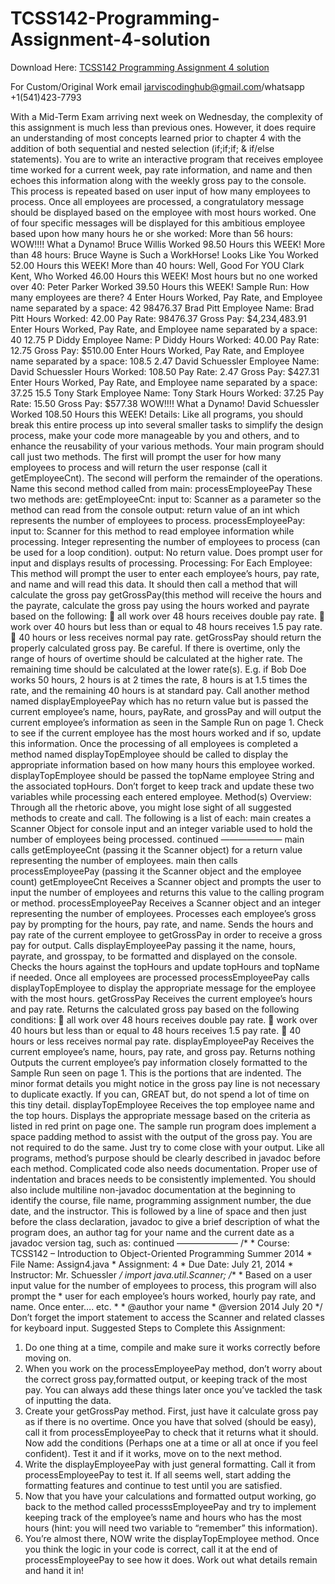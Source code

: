 # TCSS142-Programming-Assignment-4-solution

Download Here: [TCSS142 Programming Assignment 4 solution](https://jarviscodinghub.com/assignment/tcss142-programming-assignment-4/)

For Custom/Original Work email jarviscodinghub@gmail.com/whatsapp +1(541)423-7793

With a Mid-Term Exam arriving next week on Wednesday, the complexity of this assignment is much less than previous ones. However, it does require an understanding of most concepts learned prior to chapter 4 with the addition of both sequential and nested selection (if;if;if; & if/else statements).
You are to write an interactive program that receives employee time worked for a current week, pay rate information, and name and then echoes this information along with the weekly gross pay to the console. This process is repeated based on user input of how many employees to process.
Once all employees are processed, a congratulatory message should be displayed based on the employee with most hours worked. One of four specific messages will be displayed for this ambitious employee based upon how many hours he or she worked:
More than 56 hours: WOW!!!! What a Dynamo! Bruce Willis Worked 98.50 Hours this WEEK! More than 48 hours: Bruce Wayne is Such a WorkHorse! Looks Like You Worked 52.00 Hours this WEEK! More than 40 hours: Well, Good For YOU Clark Kent, Who Worked 46.00 Hours this WEEK! Most hours but no one worked over 40: Peter Parker Worked 39.50 Hours this WEEK!
Sample Run:
How many employees are there? 4 Enter Hours Worked, Pay Rate, and Employee name separated by a space: 42 98476.37 Brad Pitt Employee Name: Brad Pitt Hours Worked: 42.00 Pay Rate: 98476.37 Gross Pay: $4,234,483.91
Enter Hours Worked, Pay Rate, and Employee name separated by a space: 40 12.75 P Diddy Employee Name: P Diddy Hours Worked: 40.00 Pay Rate: 12.75 Gross Pay: $510.00
Enter Hours Worked, Pay Rate, and Employee name separated by a space: 108.5 2.47 David Schuessler Employee Name: David Schuessler Hours Worked: 108.50 Pay Rate: 2.47 Gross Pay: $427.31
Enter Hours Worked, Pay Rate, and Employee name separated by a space: 37.25 15.5 Tony Stark Employee Name: Tony Stark Hours Worked: 37.25 Pay Rate: 15.50 Gross Pay: $577.38
WOW!!!! What a Dynamo! David Schuessler Worked 108.50 Hours this WEEK!
Details:
Like all programs, you should break this entire process up into several smaller tasks to simplify the design process, make your code more manageable by you and others, and to enhance the reusability of your various methods.
Your main program should call just two methods. The first will prompt the user for how many employees to process and will return the user response (call it getEmployeeCnt). The second will perform the remainder of the operations. Name this second method called from main: processEmployeePay
These two methods are: getEmployeeCnt: input to: Scanner as a parameter so the method can read from the console
output: return value of an int which represents the number of employees to process.
processEmployeePay: input to: Scanner for this method to read employee information while processing.
Integer representing the number of employees to process (can be used for a loop condition).
output: No return value. Does prompt user for input and displays results of processing. Processing: For Each Employee:
This method will prompt the user to enter each employee’s hours, pay rate, and name and will read this data.
It should then call a method that will calculate the gross pay getGrossPay(this method will receive the hours and the payrate, calculate the gross pay using the hours worked and payrate based on the following:  all work over 48 hours receives double pay rate.  work over 40 hours but less than or equal to 48 hours receives 1.5 pay rate.  40 hours or less receives normal pay rate. getGrossPay should return the properly calculated gross pay. Be careful. If there is overtime, only the range of hours of overtime should be calculated at the higher rate. The remaining time should be calculated at the lower rate(s). E.g. if Bob Doe works 50 hours, 2 hours is at 2 times the rate, 8 hours is at 1.5 times the rate, and the remaining 40 hours is at standard pay.
Call another method named displayEmployeePay which has no return value but is passed the current employee’s name, hours, payRate, and grossPay and will output the current employee’s information as seen in the Sample Run on page 1.
Check to see if the current employee has the most hours worked and if so, update this information.
Once the processing of all employees is completed a method named displayTopEmployee should be called to display the appropriate information based on how many hours this employee worked.
displayTopEmployee should be passed the topName employee String and the associated topHours. Don’t forget to keep track and update these two variables while processing each entered employee.
Method(s) Overview:
Through all the rhetoric above, you might lose sight of all suggested methods to create and call. The following is a list of each:
main creates a Scanner Object for console input and an integer variable used to hold the number of employees being processed.
continued ———————
main calls getEmployeeCnt (passing it the Scanner object) for a return value representing the number of employees. main then calls processEmployeePay (passing it the Scanner object and the employee count)
getEmployeeCnt Receives a Scanner object and prompts the user to input the number of employees and returns this value to the calling program or method.
processEmployeePay Receives a Scanner object and an integer representing the number of employees. Processes each employee’s gross pay by prompting for the hours, pay rate, and name. Sends the hours and pay rate of the current employee to getGrossPay in order to receive a gross pay for output.
Calls displayEmployeePay passing it the name, hours, payrate, and grosspay, to be formatted and displayed on the console.
Checks the hours against the topHours and update topHours and topName if needed.
Once all employees are processed processEmployeePay calls displayTopEmployee to display the appropriate message for the employee with the most hours.
getGrossPay Receives the current employee’s hours and pay rate. Returns the calculated gross pay based on the following conditions:  all work over 48 hours receives double pay rate.  work over 40 hours but less than or equal to 48 hours receives 1.5 pay rate.  40 hours or less receives normal pay rate. displayEmployeePay Receives the current employee’s name, hours, pay rate, and gross pay. Returns nothing Outputs the current employee’s pay information closely formatted to the Sample Run seen on page 1. This is the portions that are indented. The minor format details you might notice in the gross pay line is not necessary to duplicate exactly. If you can, GREAT but, do not spend a lot of time on this tiny detail.
displayTopEmployee Receives the top employee name and the top hours. Displays the appropriate message based on the criteria as listed in red print on page one.
The sample run program does implement a space padding method to assist with the output of the gross pay. You are not required to do the same. Just try to come close with your output.
Like all programs, method’s purpose should be clearly described in javadoc before each method. Complicated code also needs documentation. Proper use of indentation and braces needs to be consistently implemented.
You should also include multiline non-javadoc documentation at the beginning to identify the course, file name, programming assignment number, the due date, and the instructor. This is followed by a line of space and then just before the class declaration, javadoc to give a brief description of what the program does, an author tag for your name and the current date as a javadoc version tag, such as:
continued ———————
/* * Course: TCSS142 – Introduction to Object-Oriented Programming Summer 2014 * File Name: Assign4.java * Assignment: 4 * Due Date: July 21, 2014 * Instructor: Mr. Schuessler */ import java.util.Scanner; /** * Based on a user input value for the number of employees to process, this program will also prompt the * user for each employee’s hours worked, hourly pay rate, and name. Once enter…. etc. * * @author your name * @version 2014 July 20 */
Don’t forget the import statement to access the Scanner and related classes for keyboard input. Suggested Steps to Complete this Assignment:
1. Do one thing at a time, compile and make sure it works correctly before moving on.
2. When you work on the processEmployeePay method, don’t worry about the correct gross pay,formatted output, or keeping track of the most pay. You can always add these things later once you’ve tackled the task of inputting the data.
3. Create your getGrossPay method. First, just have it calculate gross pay as if there is no overtime. Once you have that solved (should be easy), call it from processEmployeePay to check that it returns what it should. Now add the conditions (Perhaps one at a time or all at once if you feel confident). Test it and if it works, move on to the next method.
4. Write the displayEmployeePay with just general formatting. Call it from processEmployeePay to test it. If all seems well, start adding the formatting features and continue to test until you are satisfied.
5. Now that you have your calculations and formatted output working, go back to the method called processsEmployeePay and try to implement keeping track of the employee’s name and hours who has the most hours (hint: you will need two variable to “remember” this information).
6. You’re almost there, NOW write the displayTopEmployee method. Once you think the logic in your code is correct, call it at the end of processEmployeePay to see how it does. Work out what details remain and hand it in!


